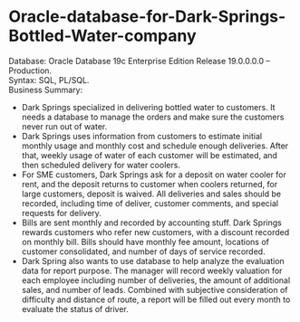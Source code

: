 # Oracle-database-for-Dark-Springs-Bottled-Water-company
Database: Oracle Database 19c Enterprise Edition Release 19.0.0.0.0 – Production.   
Syntax: SQL, PL/SQL.  
Business Summary:
* Dark Springs specialized in delivering bottled water to customers. It needs a database to manage the orders and make sure the customers never run out of water.   
* Dark Springs uses information from customers to estimate initial monthly usage and monthly cost and schedule enough deliveries.  After that, weekly usage of water of each customer will be estimated, and then scheduled delivery for water coolers.    
* For SME customers, Dark Springs ask for a deposit on water cooler for rent, and the deposit returns to customer when coolers returned, for large customers, deposit is waived.  All deliveries and sales should be recorded, including time of deliver, customer comments, and special requests for delivery.   
* Bills are sent monthly and recorded by accounting stuff. Dark Springs rewards customers who refer new customers, with a discount recorded on monthly bill. Bills should have monthly fee amount, locations of customer consolidated, and number of days of service recorded.   
* Dark Spring also wants to use database to help analyze the evaluation data for report purpose. The manager will record weekly valuation for each employee including number of deliveries, the amount of additional sales, and number of leads. Combined with subjective consideration of difficulty and distance of route, a report will be filled out every month to evaluate the status of driver.    

